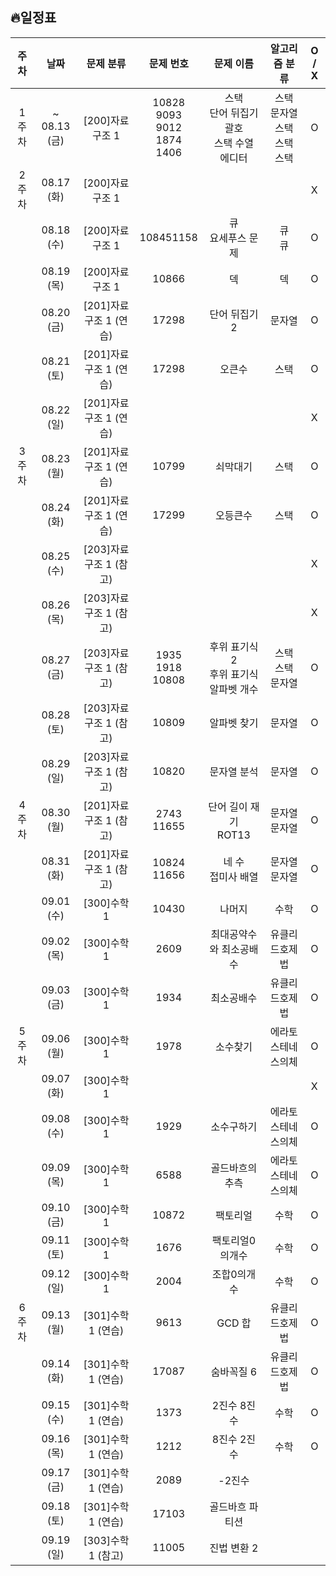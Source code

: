 ## 🔥일정표

|주차|날짜|문제 분류|문제 번호|문제 이름|알고리즘 분류|O / X|
|:---:|:---:|:---:|:---:|:---:|:---:|:---:|
|1주차  |~<br>08.13 (금) |[200]자료구조 1|10828<br>9093<br>9012<br>1874<br>1406|스택<br>단어 뒤집기<br>괄호<br>스택 수열<br>에디터|스택<br>문자열<br>스택<br>스택<br>스택|O|
|2주차  |08.17 (화) |[200]자료구조 1| | | |X|
|       |08.18 (수) |[200]자료구조 1|108451158|큐<br>요세푸스 문제|큐<br>큐|O|
|       |08.19 (목) |[200]자료구조 1|10866|덱|덱|O|
|       |08.20 (금) |[201]자료구조 1 (연습)|17298|단어 뒤집기2|문자열|O|
|       |08.21 (토) |[201]자료구조 1 (연습)|17298|오큰수|스택|O|
|       |08.22 (일) |[201]자료구조 1 (연습)| | | |X|
|3주차   |08.23 (월) |[201]자료구조 1 (연습)|10799|쇠막대기|스택|O|
|       |08.24 (화) |[201]자료구조 1 (연습)|17299|오등큰수|스택|O|
|       |08.25 (수) |[203]자료구조 1 (참고)| | | |X|
|       |08.26 (목) |[203]자료구조 1 (참고)| | | |X|
|       |08.27 (금) |[203]자료구조 1 (참고)|1935<br>1918<br>10808|후위 표기식2<br>후위 표기식<br>알파벳 개수|스택<br>스택<br>문자열|O|
|       |08.28 (토) |[203]자료구조 1 (참고)|10809|알파벳 찾기|문자열|O|
|       |08.29 (일) |[203]자료구조 1 (참고)|10820|문자열 분석|문자열|O|
|4주차   |08.30 (월) |[201]자료구조 1 (참고)|2743<br>11655|단어 길이 재기<br>ROT13|문자열<br>문자열|O|
|       |08.31 (화) |[201]자료구조 1 (참고)|10824<br>11656|네 수<br>접미사 배열|문자열<br>문자열|O|
|       |09.01 (수) |[300]수학 1|10430|나머지|수학|O|
|       |09.02 (목) |[300]수학 1|2609|최대공약수와 최소공배수|유클리드호제법|O|
|       |09.03 (금) |[300]수학 1|1934|최소공배수|유클리드호제법|O|
|5주차   |09.06 (월) |[300]수학 1|1978|소수찾기|에라토스테네스의체|O|
|       |09.07 (화) |[300]수학 1| | | |X|
|       |09.08 (수) |[300]수학 1|1929|소수구하기|에라토스테네스의체|O|
|       |09.09 (목) |[300]수학 1|6588|골드바흐의추측|에라토스테네스의체|O|
|       |09.10 (금) |[300]수학 1|10872|팩토리얼|수학|O|
|       |09.11 (토) |[300]수학 1|1676|팩토리얼0의개수|수학|O|
|       |09.12 (일) |[300]수학 1|2004|조합0의개수|수학|O|
|6주차   |09.13 (월) |[301]수학 1 (연습)|9613|GCD 합|유클리드호제법|O|
|       |09.14 (화) |[301]수학 1 (연습)|17087|숨바꼭질 6|유클리드호제법|O|
|       |09.15 (수) |[301]수학 1 (연습)|1373|2진수 8진수|수학|O|
|       |09.16 (목) |[301]수학 1 (연습)|1212|8진수 2진수|수학|O|
|       |09.17 (금) |[301]수학 1 (연습)|2089|-2진수| | |
|       |09.18 (토) |[301]수학 1 (연습)|17103| 골드바흐 파티션| | |
|       |09.19 (일) |[303]수학 1 (참고)|11005|진법 변환 2| | |